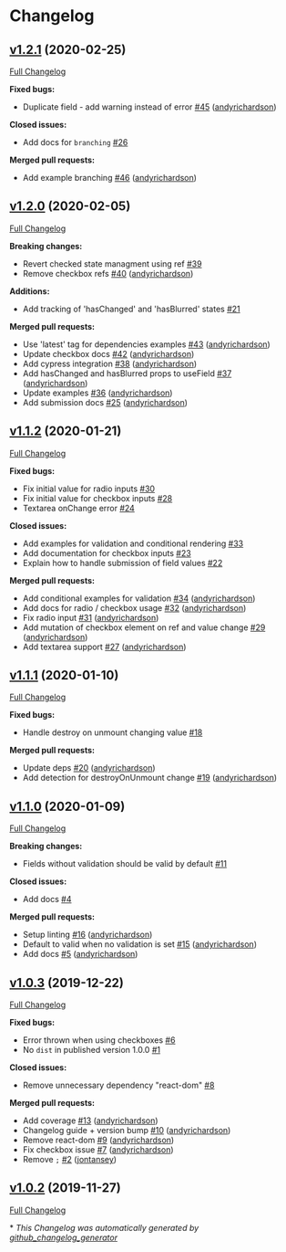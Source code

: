 # Changelog

## [v1.2.1](https://github.com/andyrichardson/fielder/tree/v1.2.1) (2020-02-25)

[Full Changelog](https://github.com/andyrichardson/fielder/compare/v1.2.0...v1.2.1)

**Fixed bugs:**

- Duplicate field - add warning instead of error [\#45](https://github.com/andyrichardson/fielder/pull/45) ([andyrichardson](https://github.com/andyrichardson))

**Closed issues:**

- Add docs for `branching` [\#26](https://github.com/andyrichardson/fielder/issues/26)

**Merged pull requests:**

- Add example branching [\#46](https://github.com/andyrichardson/fielder/pull/46) ([andyrichardson](https://github.com/andyrichardson))

## [v1.2.0](https://github.com/andyrichardson/fielder/tree/v1.2.0) (2020-02-05)

[Full Changelog](https://github.com/andyrichardson/fielder/compare/v1.1.2...v1.2.0)

**Breaking changes:**

- Revert checked state managment using ref [\#39](https://github.com/andyrichardson/fielder/issues/39)
- Remove checkbox refs [\#40](https://github.com/andyrichardson/fielder/pull/40) ([andyrichardson](https://github.com/andyrichardson))

**Additions:**

- Add tracking of 'hasChanged' and 'hasBlurred' states [\#21](https://github.com/andyrichardson/fielder/issues/21)

**Merged pull requests:**

- Use 'latest' tag for dependencies examples [\#43](https://github.com/andyrichardson/fielder/pull/43) ([andyrichardson](https://github.com/andyrichardson))
- Update checkbox docs [\#42](https://github.com/andyrichardson/fielder/pull/42) ([andyrichardson](https://github.com/andyrichardson))
- Add cypress integration [\#38](https://github.com/andyrichardson/fielder/pull/38) ([andyrichardson](https://github.com/andyrichardson))
- Add hasChanged and hasBlurred props to useField [\#37](https://github.com/andyrichardson/fielder/pull/37) ([andyrichardson](https://github.com/andyrichardson))
- Update examples [\#36](https://github.com/andyrichardson/fielder/pull/36) ([andyrichardson](https://github.com/andyrichardson))
- Add submission docs [\#25](https://github.com/andyrichardson/fielder/pull/25) ([andyrichardson](https://github.com/andyrichardson))

## [v1.1.2](https://github.com/andyrichardson/fielder/tree/v1.1.2) (2020-01-21)

[Full Changelog](https://github.com/andyrichardson/fielder/compare/v1.1.1...v1.1.2)

**Fixed bugs:**

- Fix initial value for radio inputs [\#30](https://github.com/andyrichardson/fielder/issues/30)
- Fix initial value for checkbox inputs [\#28](https://github.com/andyrichardson/fielder/issues/28)
- Textarea onChange error [\#24](https://github.com/andyrichardson/fielder/issues/24)

**Closed issues:**

- Add examples for validation and conditional rendering [\#33](https://github.com/andyrichardson/fielder/issues/33)
- Add documentation for checkbox inputs [\#23](https://github.com/andyrichardson/fielder/issues/23)
- Explain how to handle submission of field values [\#22](https://github.com/andyrichardson/fielder/issues/22)

**Merged pull requests:**

- Add conditional examples for validation [\#34](https://github.com/andyrichardson/fielder/pull/34) ([andyrichardson](https://github.com/andyrichardson))
- Add docs for radio / checkbox usage [\#32](https://github.com/andyrichardson/fielder/pull/32) ([andyrichardson](https://github.com/andyrichardson))
- Fix radio input [\#31](https://github.com/andyrichardson/fielder/pull/31) ([andyrichardson](https://github.com/andyrichardson))
- Add mutation of checkbox element on ref and value change [\#29](https://github.com/andyrichardson/fielder/pull/29) ([andyrichardson](https://github.com/andyrichardson))
- Add textarea support [\#27](https://github.com/andyrichardson/fielder/pull/27) ([andyrichardson](https://github.com/andyrichardson))

## [v1.1.1](https://github.com/andyrichardson/fielder/tree/v1.1.1) (2020-01-10)

[Full Changelog](https://github.com/andyrichardson/fielder/compare/v1.1.0...v1.1.1)

**Fixed bugs:**

- Handle destroy on unmount changing value [\#18](https://github.com/andyrichardson/fielder/issues/18)

**Merged pull requests:**

- Update deps [\#20](https://github.com/andyrichardson/fielder/pull/20) ([andyrichardson](https://github.com/andyrichardson))
- Add detection for destroyOnUnmount change [\#19](https://github.com/andyrichardson/fielder/pull/19) ([andyrichardson](https://github.com/andyrichardson))

## [v1.1.0](https://github.com/andyrichardson/fielder/tree/v1.1.0) (2020-01-09)

[Full Changelog](https://github.com/andyrichardson/fielder/compare/v1.0.3...v1.1.0)

**Breaking changes:**

- Fields without validation should be valid by default [\#11](https://github.com/andyrichardson/fielder/issues/11)

**Closed issues:**

- Add docs [\#4](https://github.com/andyrichardson/fielder/issues/4)

**Merged pull requests:**

- Setup linting [\#16](https://github.com/andyrichardson/fielder/pull/16) ([andyrichardson](https://github.com/andyrichardson))
- Default to valid when no validation is set [\#15](https://github.com/andyrichardson/fielder/pull/15) ([andyrichardson](https://github.com/andyrichardson))
- Add docs [\#5](https://github.com/andyrichardson/fielder/pull/5) ([andyrichardson](https://github.com/andyrichardson))

## [v1.0.3](https://github.com/andyrichardson/fielder/tree/v1.0.3) (2019-12-22)

[Full Changelog](https://github.com/andyrichardson/fielder/compare/v1.0.2...v1.0.3)

**Fixed bugs:**

- Error thrown when using checkboxes [\#6](https://github.com/andyrichardson/fielder/issues/6)
- No `dist` in published version 1.0.0 [\#1](https://github.com/andyrichardson/fielder/issues/1)

**Closed issues:**

- Remove unnecessary dependency "react-dom" [\#8](https://github.com/andyrichardson/fielder/issues/8)

**Merged pull requests:**

- Add coverage [\#13](https://github.com/andyrichardson/fielder/pull/13) ([andyrichardson](https://github.com/andyrichardson))
- Changelog guide + version bump [\#10](https://github.com/andyrichardson/fielder/pull/10) ([andyrichardson](https://github.com/andyrichardson))
- Remove react-dom [\#9](https://github.com/andyrichardson/fielder/pull/9) ([andyrichardson](https://github.com/andyrichardson))
- Fix checkbox issue [\#7](https://github.com/andyrichardson/fielder/pull/7) ([andyrichardson](https://github.com/andyrichardson))
- Remove `;` [\#2](https://github.com/andyrichardson/fielder/pull/2) ([jontansey](https://github.com/jontansey))

## [v1.0.2](https://github.com/andyrichardson/fielder/tree/v1.0.2) (2019-11-27)

[Full Changelog](https://github.com/andyrichardson/fielder/compare/bc3999d02980d5028bd094ca0afc59f9d72f1340...v1.0.2)



\* *This Changelog was automatically generated by [github_changelog_generator](https://github.com/github-changelog-generator/github-changelog-generator)*

